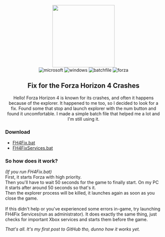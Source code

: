 <p align="center">
  <img src="https://cdn.steamgriddb.com/logo_thumb/0a6b81775eca5ee27b72deef7972375a.png" width="200"/><br>
  <img alt="microsoft" src="https://img.shields.io/badge/Microsoft-blue.svg?style=flat&logo=microsoft&logoColor=white" />
  <img alt="windows" src="https://img.shields.io/badge/Windows-blue.svg?style=flat&logo=windows&logoColor=white" />
  <img alt="batchfile" src="https://img.shields.io/badge/Batch-blue.svg?style=flat&logo=batch&logoColor=white" />
  <img alt="forza" src="https://img.shields.io/badge/Forza-blue.svg?style=flat&logo=forza&logoColor=white" />
</p>
<h2 align="center">Fix for the Forza Horizon 4 Crashes</h2>

<p align="center">
Hello! Forza Horizon 4 is known for its crashes, and often it happens because of the explorer. It happened to me too, so I decided to look for a fix. 
Found some that stop and launch explorer with the num button and found it uncomfortable. I made a simple batch file that helped me a lot and I'm still using it. 
</p>

<h3>Download</h3>
<ul>
  <li><a href="https://github.com/PAXANDDOS/ForzaHorizon4Fix/releases/download/1.0/FH4Fix.bat">FH4Fix.bat</a></li>
  <li><a href="https://github.com/PAXANDDOS/ForzaHorizon4Fix/releases/download/1.0/FH4Fix.Services.bat">FH4FixServices.bat</a></li>
</ul>

<h3>So how does it work?</h3>
<p>
<i>(If you run FH4Fix.bat)</i><br>
First, it starts Forza with high priority.<br>
Then you'll have to wait 50 seconds for the game to finally start. On my PC it starts after around 50 seconds so that's it.<br>
Then the explorer process will be killed, it launches again as soon as you close the game.<br><br>
If this didn't help or you've experienced some errors in-game, try launching FH4Fix Services(run as administrator). It does exactly the same thing, just checks for important Xbox services and starts them before the game.
</p>
<i>That's all. It's my first post to GitHub tho, dunno how it works yet.</i>
